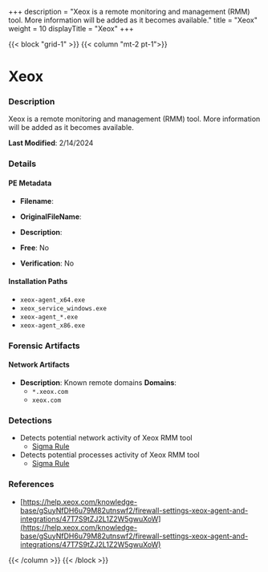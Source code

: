 +++
description = "Xeox is a remote monitoring and management (RMM) tool. More information will be added as it becomes available."
title = "Xeox"
weight = 10
displayTitle = "Xeox"
+++


{{< block "grid-1" >}}
{{< column "mt-2 pt-1">}}

# Xeox


### Description

Xeox is a remote monitoring and management (RMM) tool. More information will be added as it becomes available.



**Last Modified**: 2/14/2024

### Details


#### PE Metadata
- **Filename**: 
- **OriginalFileName**: 
- **Description**: 


- **Free**: No

- **Verification**: No




#### Installation Paths
- `xeox-agent_x64.exe`
- `xeox_service_windows.exe`
- `xeox-agent_*.exe`
- `xeox-agent_x86.exe`

### Forensic Artifacts




#### Network Artifacts
- **Description**: Known remote domains  **Domains**:
    - `*.xeox.com`
    - `xeox.com`


### Detections
- Detects potential network activity of Xeox RMM tool
  - [Sigma Rule](https://github.com/magicsword-io/LOLRMM/blob/main/detections/sigma/xeox_network_sigma.yml)
- Detects potential processes activity of Xeox RMM tool
  - [Sigma Rule](https://github.com/magicsword-io/LOLRMM/blob/main/detections/sigma/xeox_processes_sigma.yml)

### References
- [https://help.xeox.com/knowledge-base/gSuyNfDH6u79M82utnswf2/firewall-settings-xeox-agent-and-integrations/47T7S9tZJ2L1Z2W5gwuXoW](https://help.xeox.com/knowledge-base/gSuyNfDH6u79M82utnswf2/firewall-settings-xeox-agent-and-integrations/47T7S9tZJ2L1Z2W5gwuXoW)



{{< /column >}}
{{< /block >}}
